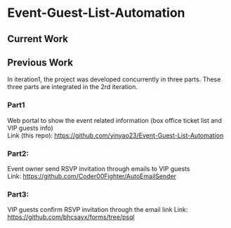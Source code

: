 # Event-Guest-List-Automation
## Current Work

## Previous Work
In iteration1, the project was developed concurrently in three parts. These three parts are integrated in the 2rd iteration.
### Part1 
Web portal to show the event related information (box office ticket list and VIP guests info)  
Link (this repo): https://github.com/yinyao23/Event-Guest-List-Automation 
### Part2: 
Event owner send RSVP invitation through emails to VIP guests  
Link: https://github.com/Coder00Fighter/AutoEmailSender
### Part3: 
VIP guests confirm RSVP invitation through the email link 
Link: https://github.com/bhcsayx/forms/tree/psql
